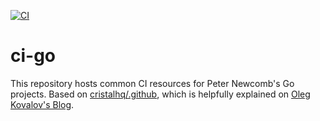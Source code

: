 [![CI][ci-badge]][ci]

# ci-go

This repository hosts common CI resources for Peter Newcomb's Go projects. Based
on [cristalhq/.github], which is helpfully explained on [Oleg Kovalov's Blog].

[ci-badge]: https://github.com/petenewcomb/ci-go/actions/workflows/ci.yml/badge.svg
[ci]: https://github.com/petenewcomb/ci-go/actions/workflows/ci.yml
[cristalhq/.github]: https://github.com/cristalhq/.github
[Oleg Kovalov's Blog]: https://olegk.dev/github-actions-and-go
